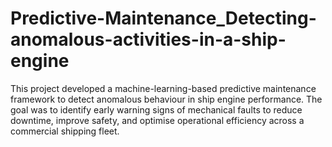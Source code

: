 # Predictive-Maintenance_Detecting-anomalous-activities-in-a-ship-engine
This project developed a machine-learning-based predictive maintenance framework to detect anomalous behaviour in ship engine performance. The goal was to identify early warning signs of mechanical faults to reduce downtime, improve safety, and optimise operational efficiency across a commercial shipping fleet.
